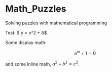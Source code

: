 # Math_Puzzles
 Solving puzzles with mathematical programming

Test:
$ y = x^2 + 5$

Some display math:
```math
e^{i\pi} + 1 = 0
```
and some inline math, $`a^2 + b^2 = c^2`$.
